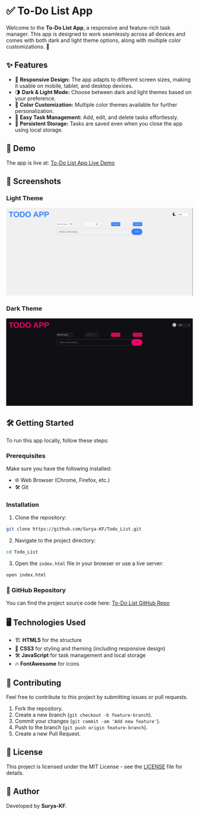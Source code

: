 # ✅ To-Do List App

Welcome to the **To-Do List App**, a responsive and feature-rich task manager. This app is designed to work seamlessly across all devices and comes with both dark and light theme options, along with multiple color customizations. 🎨

## ✨ Features

- 📱 **Responsive Design:** The app adapts to different screen sizes, making it usable on mobile, tablet, and desktop devices.
- 🌗 **Dark & Light Mode:** Choose between dark and light themes based on your preference.
- 🎨 **Color Customization:** Multiple color themes available for further personalization.
- 📝 **Easy Task Management:** Add, edit, and delete tasks effortlessly.
- 💾 **Persistent Storage:** Tasks are saved even when you close the app using local storage.

## 🚀 Demo

The app is live at: [To-Do List App Live Demo](https://surya-kf.github.io/Todo_List/)

## 📸 Screenshots

### Light Theme

![Light Theme Screenshot](asset/image/preview2.png)

### Dark Theme

![Dark Theme Screenshot](asset/image/preview0.png)

## 🛠️ Getting Started

To run this app locally, follow these steps:

### Prerequisites

Make sure you have the following installed:

- 🌐 Web Browser (Chrome, Firefox, etc.)
- 🛠️ Git

### Installation

1. Clone the repository:

```bash
git clone https://github.com/Surya-KF/Todo_List.git
```

2. Navigate to the project directory:

```bash
cd Todo_List
```

3. Open the `index.html` file in your browser or use a live server:

```bash
open index.html
```

### 🔗 GitHub Repository

You can find the project source code here: [To-Do List GitHub Repo](https://github.com/Surya-KF/Todo_List)

## 🖥️ Technologies Used

- 🏗️ **HTML5** for the structure
- 🎨 **CSS3** for styling and theming (including responsive design)
- 🛠️ **JavaScript** for task management and local storage
- 🔥 **FontAwesome** for icons

## 🤝 Contributing

Feel free to contribute to this project by submitting issues or pull requests. 

1. Fork the repository.
2. Create a new branch (`git checkout -b feature-branch`).
3. Commit your changes (`git commit -am 'Add new feature'`).
4. Push to the branch (`git push origin feature-branch`).
5. Create a new Pull Request.

## 📜 License

This project is licensed under the MIT License - see the [LICENSE](LICENSE) file for details.

## 👤 Author

Developed by **Surya-KF**.

